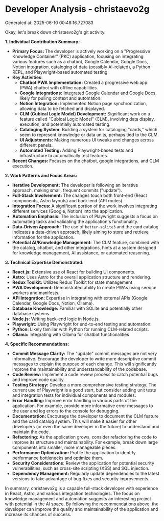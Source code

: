 # Developer Analysis - christaevo2g
Generated at: 2025-06-10 00:48:16.727083

Okay, let's break down christaevo2g's git activity.

**1. Individual Contribution Summary:**

*   **Primary Focus:**  The developer is actively working on a "Progressive Knowledge Container" (PKC) application, focusing on integrating various features such as a chatbot, Google Calendar, Google Docs, Notion integration, cataloging of data (possibly AI-related), a Python REPL, and Playwright-based automated testing.
*   **Key Activities:**
    *   **Chatbot PWA Implementation:** Created a progressive web app (PWA) chatbot with offline capabilities.
    *   **Google Integrations:** Integrated Google Calendar and Google Docs, likely for pulling context and automation.
    *   **Notion Integration:** Implemented Notion page synchronization, allowing data to be fetched and displayed.
    *   **CLM (Cubical Logic Model) Development:**  Significant work on a feature called "Cubical Logic Model" (CLM), involving data display, execution, and potentially automated testing.
    *   **Cataloging System:** Building a system for cataloging "cards," which seem to represent knowledge or data units, perhaps tied to the CLM.
    *   **UI Adjustments:**  Making numerous UI tweaks and changes across different panels.
    *   **Automated Testing:** Adding Playwright-based tests and infrastructure to automatically test features.
*   **Recent Changes:** Focuses on the chatbot, google integrations, and CLM execution.

**2. Work Patterns and Focus Areas:**

*   **Iterative Development:** The developer is following an iterative approach, making small, frequent commits ("update").
*   **Full-Stack Involvement:**  The changes touch both front-end (React components, Astro layouts) and back-end (API routes).
*   **Integration Focus:** A significant portion of the work involves integrating different services (Google, Notion) into the application.
*   **Automation Emphasis:** The inclusion of Playwright suggests a focus on automating tasks and validating the application's functionality.
*   **Data-Driven Approach:** The use of `better-sqlite3` and the card catalog indicates a data-driven approach, likely aiming to store and retrieve information for the application.
*   **Potential AI/Knowledge Management:**  The CLM feature, combined with the catalog, chatbot, and other integrations, hints at a system designed for knowledge management, AI assistance, or automated reasoning.

**3. Technical Expertise Demonstrated:**

*   **React.js:**  Extensive use of React for building UI components.
*   **Astro:** Uses Astro for the overall application structure and rendering.
*   **Redux Toolkit:** Utilizes Redux Toolkit for state management.
*   **PWA Development:** Demonstrated ability to create PWAs using service workers and manifests.
*   **API Integration:** Expertise in integrating with external APIs (Google Calendar, Google Docs, Notion, Ollama).
*   **Database Knowledge:**  Familiar with SQLite and potentially other database systems.
*   **Node.js:**  Writing back-end logic in Node.js.
*   **Playwright:**  Using Playwright for end-to-end testing and automation.
*   **Python:** Likely familiar with Python for running CLM-related scripts.
*   **Ollama:** Integrating with Ollama for chatbot functionalities

**4. Specific Recommendations:**

*   **Commit Message Clarity:**  The "update" commit messages are not very informative. Encourage the developer to write more descriptive commit messages to explain the purpose of each change.  This will significantly improve the maintainability and understandability of the codebase.
*   **Code Review:** Implement a code review process to catch potential bugs and improve code quality.
*   **Testing Strategy:** Develop a more comprehensive testing strategy. The current use of Playwright is a good start, but consider adding unit tests and integration tests for individual components and modules.
*   **Error Handling:** Improve error handling in various parts of the application. For example, provide more informative error messages to the user and log errors to the console for debugging.
*   **Documentation:** Encourage the developer to document the CLM feature and the card catalog system. This will make it easier for other developers (or even the same developer in the future) to understand and maintain the code.
*   **Refactoring:**  As the application grows, consider refactoring the code to improve its structure and maintainability.  For example, break down large components into smaller, more manageable pieces.
*   **Performance Optimization:**  Profile the application to identify performance bottlenecks and optimize them.
*   **Security Considerations:**  Review the application for potential security vulnerabilities, such as cross-site scripting (XSS) and SQL injection.
*   **Dependency Management:**  Regularly update dependencies to the latest versions to take advantage of bug fixes and security improvements.

In summary, christaevo2g is a capable full-stack developer with experience in React, Astro, and various integration technologies. The focus on knowledge management and automation suggests an interesting project with potential in the AI space. By following the recommendations above, the developer can improve the quality and maintainability of the application and increase its chances of success.
